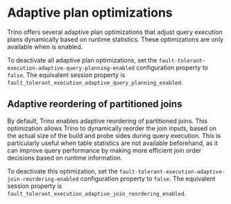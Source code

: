 # Adaptive plan optimizations

Trino offers several adaptive plan optimizations that adjust query
execution plans dynamically based on runtime statistics. These
optimizations are only available when
[](/admin/fault-tolerant-execution) is enabled.

To deactivate all adaptive plan optimizations, set the
`fault-tolerant-execution-adaptive-query-planning-enabled`
configuration property to `false`. The equivalent session property is
`fault_tolerant_execution_adaptive_query_planning_enabled`.

## Adaptive reordering of partitioned joins

By default, Trino enables adaptive reordering of partitioned joins. This
optimization allows Trino to dynamically reorder the join inputs, based
on the actual size of the build and probe sides during query execution.
This is particularly useful when table statistics are not available
beforehand, as it can improve query performance by making more efficient
join order decisions based on runtime information.

To deactivate this optimization, set the
`fault-tolerant-execution-adaptive-join-reordering-enabled`
configuration property to `false`. The equivalent session property is
`fault_tolerant_execution_adaptive_join_reordering_enabled`.
